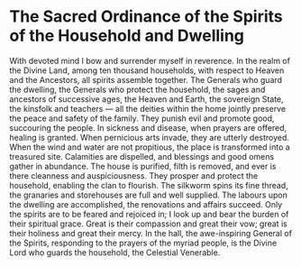 # The Sacred Ordinance of the Spirits of the Household and Dwelling

With devoted mind I bow and surrender myself in reverence. In the realm of the Divine Land, among ten thousand households, with respect to Heaven and the Ancestors, all spirits assemble together. The Generals who guard the dwelling, the Generals who protect the household, the sages and ancestors of successive ages, the Heaven and Earth, the sovereign State, the kinsfolk and teachers — all the deities within the home jointly preserve the peace and safety of the family. They punish evil and promote good, succouring the people. In sickness and disease, when prayers are offered, healing is granted. When pernicious arts invade, they are utterly destroyed. When the wind and water are not propitious, the place is transformed into a treasured site. Calamities are dispelled, and blessings and good omens gather in abundance. The house is purified, filth is removed, and ever is there cleanness and auspiciousness. They prosper and protect the household, enabling the clan to flourish. The silkworm spins its fine thread, the granaries and storehouses are full and well supplied. The labours upon the dwelling are accomplished, the renovations and affairs succeed. Only the spirits are to be feared and rejoiced in; I look up and bear the burden of their spiritual grace. Great is their compassion and great their vow; great is their holiness and great their mercy. In the hall, the awe-inspiring General of the Spirits, responding to the prayers of the myriad people, is the Divine Lord who guards the household, the Celestial Venerable.
